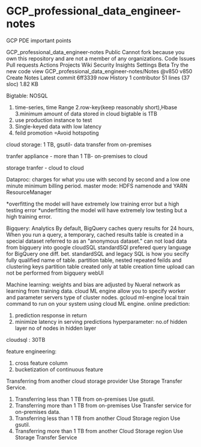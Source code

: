 # GCP_professional_data_engineer-notes
GCP PDE important points

GCP_professional_data_engineer-notes
Public
Cannot fork because you own this repository and are not a member of any organizations.
Code
Issues
Pull requests
Actions
Projects
Wiki
Security
Insights
Settings
Beta Try the new code view
GCP_professional_data_engineer-notes/Notes
@v850
v850 Create Notes
Latest commit 6ff3339 now
 History
 1 contributor
51 lines (37 sloc)  1.82 KB
 

Bigtable: NOSQL
  1. time-series, time Range
  2.row-key(keep reasonably short),Hbase
  3.minimum amount of data stored in cloud bigtable is 1TB
  4. use production instance to test
  5. Single-keyed data with low latency
  6. feild promotion =Avoid hotspoting
  
  
cloud storage: 1 TB, gsutil- data transfer from on-premises

tranfer appliance - more than 1 TB- on-premises to cloud

storage tranfer - cloud to cloud

Dataproc: charges for what you use with second by second and a low one minute minimum billing period.
  master mode: HDFS namenode and YARN ResourceManager
  
  *overfitting the model will have extremely low training error but a high testing error
  *underfitting the model will have extremely low testing but a high training error.
  
  Bigquery: Analytics
  By default, BigQuery caches query results for 24 hours,
  When you run a query, a temporary, cached results table is created in a special dataset referred to as an "anonymous dataset."
  can not load data from bigquery into google cloudSQL
  standardSQl prefered query language for BigQuery
  one diff. bet. standardSQL and legacy SQL is how you secify fully qualified name of table.
  partition table, nested repeated feilds and clustering keys
  partition table created only at table creation time
  upload can not be performed from bigquery webUI
  
Machine learning:
weights and bias are adjusted by Nueral network as learning from training data.
cloud ML engine allow you to specify worker and parameter servers type of cluster nodes.
gcloud ml-engine local train 
  command to run on your system using cloud ML engine.
online prediction:
  1. prediction response in return
  2. minimize latency in serving predictions
hyperparameter:
no.of hidden layer
no of nodes in hidden layer

cloudsql : 30TB

feature engineering:
1. cross feature column
2. bucketization of continuous feature

  
Transferring from another cloud storage provider Use Storage Transfer Service.</br>
1. Transferring less than 1 TB from on-premises Use gsutil. </br>
2. Transferring more than 1 TB from on-premises Use Transfer service for on-premises data. </br>
3. Transferring less than 1 TB from another Cloud Storage region Use gsutil. </br>
4. Transferring more than 1 TB from another Cloud Storage region Use Storage Transfer Service </br> 
  
  
